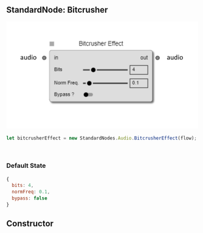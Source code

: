 ## StandardNode: Bitcrusher

<img class="zoomable" alt="Bitcrusher standard node" src="/images/standard-nodes/audio/bitcrusher.png" />

<Hierarchy :extend="{name: 'Node', link: '../../api/classes/node.html'}" />
<br/>

```js
let bitcrusherEffect = new StandardNodes.Audio.BitcrusherEffect(flow);
```

<br/>

### Default State

```js
{
  bits: 4,
  normFreq: 0.1,
  bypass: false
}
```

## Constructor

<Method type="method">
  <template v-slot:signature>
    new BitcrusherEffect(<strong>flow: </strong><em><Ref to="../../api/classes/flow">Flow</Ref></em>,
    <strong>options?: </strong><em><Ref to="../../api/interfaces/node-creator-options">NodeCreatorOptions</Ref></em>):
    <em><Ref to="#standardnode-bitcrusher">BitcrusherEffect</Ref></em>
  </template>
  <template v-slot:params>
    <Param name="flow">
      <em><Ref to="../../api/classes/flow">Flow</Ref></em>
    </Param>
    <Param name="options?">
      <em><Ref to="../../api/interfaces/node-creator-options">NodeCreatorOptions</Ref></em>
      <template v-slot:default-value>
        <em>{}</em>
      </template>
    </Param>
  </template>
</Method>
